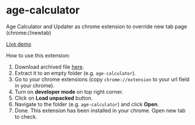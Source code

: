 # age-calculator
Age Calculator and Updater as chrome extension to override new tab page (chrome://newtab)

[Live demo](https://calculate-your-age.netlify.com)

How to use this extension:
1. Download archived file [here][1].
2. Extract it to an empty folder (e.g. `age-calculator`).
3. Go to your chrome extensions (copy `chrome://extension` to your url field in your chrome).
4. Turn on **developer mode** on top right corner.
5. Click on **Load unpacked** button.
6. Navigate to the folder (e.g. `age-calculator`) and click **Open**.
7. Done. This extension has been installed in your chrome. Open new tab to check.

[1]: ../raw/master/age-calculator-1-1-4.zip
